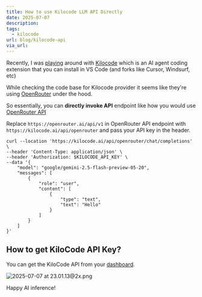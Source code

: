 ```yaml
---
title: How to use Kilocode LLM API Directly
date: 2025-07-07
description: 
tags:
  - kilocode
url: blog/kilocode-api
via_url:
---
```

Recently, I was [playing](https://aiengineerguide.com/blog/kilocode-vs-code/) around with [Kilocode](https://kilocode.ai/) which is an AI agent coding extension that you can install in VS Code (and forks like Cursor, Windsurf, etc)

While checking the code base for Kilocode provider it seems like they're using [OpenRouter](https://github.com/Kilo-Org/kilocode/blob/main/src/api/providers/kilocode-openrouter.ts) under the hood.

So essentially, you can **directly invoke API** endpoint like how you would use [OpenRouter API](https://openrouter.ai/docs/api-reference/overview)

Replace `https://openrouter.ai/api/v1` in OpenRouter API endpoint with `https://kilocode.ai/api/openrouter` and pass your API key in the header.

```shell
curl --location 'https://kilocode.ai/api/openrouter/chat/completions' \
--header 'Content-Type: application/json' \
--header 'Authorization: $KILOCODE_API_KEY' \
--data '{
    "model": "google/gemini-2.5-flash-preview-05-20",
    "messages": [
        {
            "role": "user",
            "content": [
                {
                    "type": "text",
                    "text": "Hello"
                }
            ]
        }
    ]
}'
```

## How to get KiloCode API Key?
You can get the KiloCode API from your [dashboard](https://kilocode.ai/profile).

![2025-07-07 at 23.01.13@2x.png](https://images.nesin.io/qblog/AIEngineerGuide/images/2025-07/2025-07-07-at-23.01.13-at-2x.png)

Happy AI inference!
